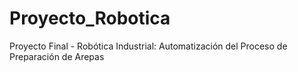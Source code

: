 # Proyecto_Robotica
Proyecto Final - Robótica Industrial: Automatización del Proceso de Preparación de Arepas
